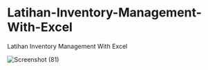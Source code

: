 # Latihan-Inventory-Management-With-Excel
Latihan Inventory Management With Excel 


![Screenshot (81)](https://user-images.githubusercontent.com/57186921/113495806-75a55f00-9526-11eb-80be-54f6cdee5d63.png)
